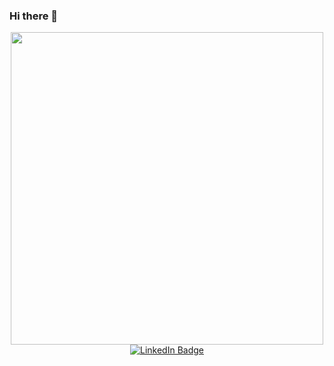 ### Hi there 👋

<div id="header" align="center">
  <img src="https://media.giphy.com/media/paTz7UZbPfTZFRYnnB/giphy.gif" width="500"/>
  <div id="badges">
     <a href="www.linkedin.com/in/manal-afa">
  <img src="https://img.shields.io/badge/LinkedIn-blue?style=for-the-badge&logo=linkedin&logoColor=white" alt="LinkedIn Badge"/>
     </a>
  </div>
</div>

